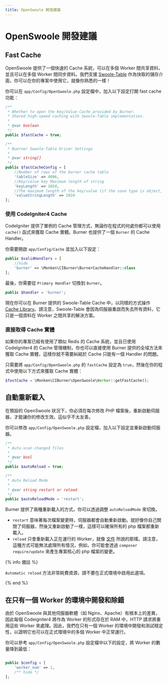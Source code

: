 ```yaml
---
title: OpenSwoole 開發建議
---
```


# OpenSwoole 開發建議

## Fast Cache

OpenSwoole 提供了一個快速的 Cache 系統，可以在多個 Worker 間共享資料，並且可以在多個 Worker 間同步資料。我們支援 [Swoole-Table](https://openswoole.com/docs/modules/swoole-table) 作為快取的儲存介面，你可以在你的專案中使用它，就像你熟悉的一樣！

你可以在 `app/Config/OpenSwoole.php` 設定檔中，加入以下設定打開 fast cache 功能：

```php
/**
 * Whether to open the Key/Value Cache provided by Burner.
 * Shared high-speed caching with Swoole-Table implementation.
 * 
 * @var boolean
 */
public $fastCache = true;

/**
 * Buerner Swoole-Table Driver Settings
 * 
 * @var string[]
 */
public $fastCacheConfig = [
    //Number of rows of the burner cache table
    'tableSize' => 4096,   
    //Key/value key Maximum length of string
    'keyLength' => 1024,
    //The maximum length of the key/value (if the save type is object, array, string).
    'valueStringLength' => 1024
];
```

### 使用 CodeIgniter4 Cache

CodeIgniter 提供了單例的 Cache 管理方式，無論你在程式的何處你都可以使用 `cache()` 函式來獲取 Cache 實體。Burner 也提供了一個 `Burner` 的 Cache Handler。 

你需要開啟 `app/Config/Cache` 並加入以下設定：

```php
public $validHandlers = [
    //hide
    'burner' => \Monken\CIBurner\BurnerCacheHandler::class
];
```

最後，你需要從 `Primary Handler` 切換到 `Burner`。

```php
public $handler = 'burner';
```

現在你可以在 Burner 提供的 Swoole-Table Cache 中，以同樣的方式操作 [Cache Library](https://www.codeigniter.com/user_guide/libraries/caching.html)。請注意，Swoole-Table 會因為伺服器重啟而失去所有資料，它只是一個資料在 Worker 之間共享的解決方案。

### 直接取得 Cache 實體

如果你的專案已經有使用了類似 Redis 的 Cache 系統，並且已使用 CodeIgniter4 的 Cache 管理機制，你也可以直接使用 Burner 提供的全域方法來獲取 Cache 實體，這樣你就不需要糾結於 Cache 只能有一個 Handler 的問題。

只需要將  `app/Config/OpenSwoole.php` 的 `fastCache` 設定為 `true`，然後在你的程式中使用以下方式來獲取 Cache 實體：

```php
$fastCache = \Monken\CIBurner\OpenSwoole\Worker::getFastCache();
```

## 自動重新載入

在預設的 OpenSwoole 狀況下，你必須在每次修改 PHP 檔案後，重新啟動伺服器，才能讓你的修改生效。這似乎不太友善。

你可以修改 `app/Config/OpenSwoole.php` 設定檔，加入以下設定並重新啟動伺服器。

```php
/**
 * Auto-scan changed files
 *
 * @var bool
 */
public $autoReload = true;

/**
 * Auto Reload Mode
 *
 * @var string restart or reload
 */
public $autoReloadMode = 'restart';
```

Burner 提供了兩種重新載入的方式，你可以透過調整 `autoReloadMode` 來切換。

* `restart` 意味著每次檔案變更時，伺服器都會自動重新啟動。就好像你自己關閉了伺服器，然後又重新啟動了一樣，這樣可以確保所有的 php 檔案都重新載入。
* `reload` 只會重新載入正在運行的 Worker，就像 [文件](https://openswoole.com/docs/modules/swoole-server-reload#hot-code-linux-signal-trigger) 所說的那樣。請注意，這種方式可能無法處理所有情況，例如，你可能會透過 `composer require/update` 來產生專案核心的 php 檔案的變更。

{% info 備註 %}

`Automatic reload` 方法非常耗費資源，請不要在正式環境中啟用此選項。

{% end %}

## 在只有一個 Worker 的環境中開發和除錯

由於 OpenSwoole 與其他伺服器軟體（如 Nginx、Apache）有根本上的差異，因此每個 Codeigniter4 將作為 Worker 的形式存在於 RAM 中，HTTP 請求將重用這些 Worker 來處理。因此，我們在只有一個 Worker 的環境中開發和測試穩定性，以證明它也可以在正式環境中的多個 Worker 中正常運行。

你可以參考 `app/Config/OpenSwoole.php` 設定檔中以下的設定，將 Worker 的數量降到最低：

```php

public $config = [
    'worker_num' => 1,
    /** hide */
];
```
